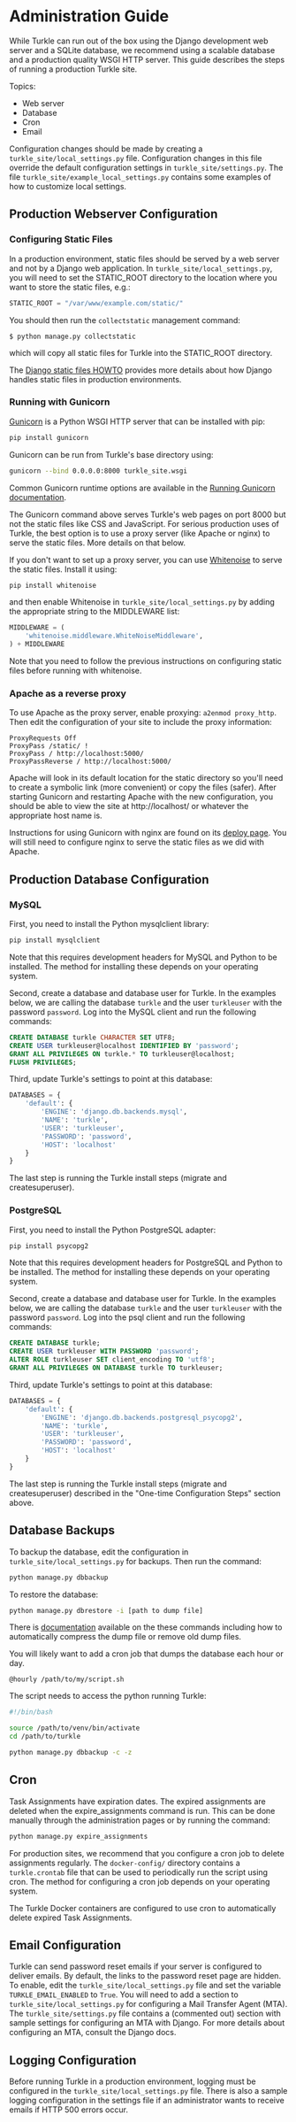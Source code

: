 Administration Guide
======================

While Turkle can run out of the box using the Django development web server
and a SQLite database, we recommend using a scalable database and a production
quality WSGI HTTP server. This guide describes the steps of running a production
Turkle site.

Topics:
 * Web server
 * Database
 * Cron
 * Email

Configuration changes should be made by creating a
`turkle_site/local_settings.py` file.  Configuration changes in this
file override the default configuration settings in
`turkle_site/settings.py`.  The file
`turkle_site/example_local_settings.py` contains some examples of how
to customize local settings.

## Production Webserver Configuration

### Configuring Static Files

In a production environment, static files should be served by a web
server and not by a Django web application.  In `turkle_site/local_settings.py`, you
will need to set the STATIC_ROOT directory to the location where you
want to store the static files, e.g.:

``` python
STATIC_ROOT = "/var/www/example.com/static/"
```

You should then run the `collectstatic` management command:

``` shell
$ python manage.py collectstatic
```

which will copy all static files for Turkle into the STATIC_ROOT
directory.

The [Django static files HOWTO](https://docs.djangoproject.com/en/1.11/howto/static-files/deployment/)
provides more details about how Django handles static files in
production environments.

### Running with Gunicorn

[Gunicorn](https://gunicorn.org) is a Python WSGI HTTP server that can
be installed with pip:

```bash
pip install gunicorn
```

Gunicorn can be run from Turkle's base directory using:

```bash
gunicorn --bind 0.0.0.0:8000 turkle_site.wsgi
```

Common Gunicorn runtime options are available in the
[Running Gunicorn documentation](http://docs.gunicorn.org/en/stable/run.html).

The Gunicorn command above serves Turkle's web pages on port 8000 but
not the static files like CSS and JavaScript.  For serious production
uses of Turkle, the best option is to use a proxy server (like Apache
or nginx) to serve the static files. More details on that below.

If you don't want to set up a proxy server, you can use
[Whitenoise](https://pypi.org/project/whitenoise/) to serve the static
files.  Install it using:

```bash
pip install whitenoise
```

and then enable Whitenoise in `turkle_site/local_settings.py` by
adding the appropriate string to the MIDDLEWARE list:

``` python
MIDDLEWARE = (
    'whitenoise.middleware.WhiteNoiseMiddleware',
) + MIDDLEWARE
```

Note that you need to follow the previous instructions on configuring static files
before running with whitenoise.

### Apache as a reverse proxy

To use Apache as the proxy server, enable proxying: `a2enmod proxy_http`.
Then edit the configuration of your site to include the proxy information:

```
ProxyRequests Off
ProxyPass /static/ !
ProxyPass / http://localhost:5000/
ProxyPassReverse / http://localhost:5000/
```

Apache will look in its default location for the static directory so you'll need to create
a symbolic link (more convenient) or copy the files (safer).
After starting Gunicorn and restarting Apache with the new configuration, you should
be able to view the site at http://localhost/ or whatever the appropriate host name is.

Instructions for using Gunicorn with nginx are found on its [deploy page](http://docs.gunicorn.org/en/latest/deploy.html).
You will still need to configure nginx to serve the static files as we did with Apache.

## Production Database Configuration

### MySQL

First, you need to install the Python mysqlclient library:

```bash
pip install mysqlclient
```
Note that this requires development headers for MySQL and Python to be installed.
The method for installing these depends on your operating system.

Second, create a database and database user for Turkle. In the examples below,
we are calling the database `turkle` and the user `turkleuser` with the password `password`.
Log into the MySQL client and run the following commands:

```sql
CREATE DATABASE turkle CHARACTER SET UTF8;
CREATE USER turkleuser@localhost IDENTIFIED BY 'password';
GRANT ALL PRIVILEGES ON turkle.* TO turkleuser@localhost;
FLUSH PRIVILEGES;
```

Third, update Turkle's settings to point at this database:

```python
DATABASES = {
    'default': {
        'ENGINE': 'django.db.backends.mysql',
        'NAME': 'turkle',
        'USER': 'turkleuser',
        'PASSWORD': 'password',
        'HOST': 'localhost'
    }
}
```
The last step is running the Turkle install steps (migrate and createsuperuser).

### PostgreSQL

First, you need to install the Python PostgreSQL adapter:

```bash
pip install psycopg2
```
Note that this requires development headers for PostgreSQL and Python to be installed.
The method for installing these depends on your operating system.

Second, create a database and database user for Turkle. In the examples below,
we are calling the database `turkle` and the user `turkleuser` with the password `password`.
Log into the psql client and run the following commands:

```sql
CREATE DATABASE turkle;
CREATE USER turkleuser WITH PASSWORD 'password';
ALTER ROLE turkleuser SET client_encoding TO 'utf8';
GRANT ALL PRIVILEGES ON DATABASE turkle TO turkleuser;
```

Third, update Turkle's settings to point at this database:

```python
DATABASES = {
    'default': {
        'ENGINE': 'django.db.backends.postgresql_psycopg2',
        'NAME': 'turkle',
        'USER': 'turkleuser',
        'PASSWORD': 'password',
        'HOST': 'localhost'
    }
}
```
The last step is running the Turkle install steps (migrate and
createsuperuser) described in the "One-time Configuration Steps"
section above.

## Database Backups

To backup the database, edit the configuration in `turkle_site/local_settings.py` for backups.
Then run the command:

```bash
python manage.py dbbackup
```

To restore the database:

```bash
python manage.py dbrestore -i [path to dump file]
```

There is [documentation](https://django-dbbackup.readthedocs.io/en/stable/commands.html) available on the these commands
including how to automatically compress the dump file or remove old dump files.

You will likely want to add a cron job that dumps the database each hour or day.

```
@hourly /path/to/my/script.sh
```

The script needs to access the python running Turkle:

```bash
#!/bin/bash

source /path/to/venv/bin/activate
cd /path/to/turkle

python manage.py dbbackup -c -z
```

## Cron

Task Assignments have expiration dates. The expired assignments are deleted
when the expire_assignments command is run. This can be done manually through
the administration pages or by running the command:

```bash
python manage.py expire_assignments
```

For production sites, we recommend that you configure a cron job to delete
assignments regularly. The `docker-config/` directory contains a 
`turkle.crontab` file that can be used to periodically run the script 
using cron.  The method for configuring a cron job depends on your 
operating system.

The Turkle Docker containers are configured to use cron to
automatically delete expired Task Assignments.

## Email Configuration

Turkle can send password reset emails if your server is configured to deliver emails.
By default, the links to the password reset page are hidden.
To enable, edit the `turkle_site/local_settings.py` file and set the variable `TURKLE_EMAIL_ENABLED` to `True`.
You will need to add a section to `turkle_site/local_settings.py` for
configuring a Mail Transfer Agent (MTA).  The
`turkle_site/settings.py` file contains a (commented out) section with
sample settings for configuring an MTA with Django.  For more details
about configuring an MTA, consult the Django docs.

## Logging Configuration

Before running Turkle in a production environment, logging must be configured 
in the `turkle_site/local_settings.py` file. There is also a sample logging
configuration in the settings file if an administrator wants to receive emails
if HTTP 500 errors occur.
